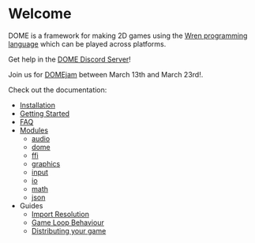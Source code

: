 Welcome
============

DOME is a framework for making 2D games using the [Wren programming language](http://wren.io) which can be played across platforms.

Get help in the [DOME Discord Server](https://discord.gg/Py96zeH)!

Join us for [DOMEjam](https://itch.io/jam/domejam) between March 13th and March 23rd!.

Check out the documentation:

* [Installation](installation)
* [Getting Started](getting-started)
* [FAQ](faq)
* [Modules](modules/)
  * [audio](modules/audio)
  * [dome](modules/dome)
  * [ffi](modules/ffi)
  * [graphics](modules/graphics)
  * [input](modules/input)
  * [io](modules/io)
  * [math](modules/math)
  * [json](modules/json)
* Guides
  * [Import Resolution](guides/module-imports)
  * [Game Loop Behaviour](guides/game-loop)
  * [Distributing your game](guides/distribution)
